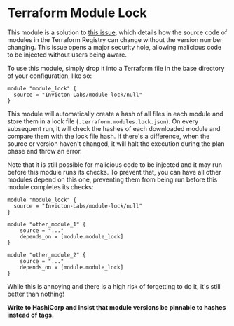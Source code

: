 # Terraform Module Lock

This module is a solution to [this issue](https://github.com/hashicorp/terraform/issues/29867), which details how the source code of modules in the Terraform Registry can change without the version number changing. This issue opens a major security hole, allowing malicious code to be injected without users being aware.

To use this module, simply drop it into a Terraform file in the base directory of your configuration, like so:

```
module "module_lock" {
  source = "Invicton-Labs/module-lock/null"
}
```

This module will automatically create a hash of all files in each module and store them in a lock file (`.terraform.modules.lock.json`). On every subsequent run, it will check the hashes of each downloaded module and compare them with the lock file hash. If there's a difference, when the source or version haven't changed, it will halt the execution during the plan phase and throw an error.

Note that it is still possible for malicious code to be injected and it may run before this module runs its checks. To prevent that, you can have all other modules depend on this one, preventing them from being run before this module completes its checks:
```
module "module_lock" {
  source = "Invicton-Labs/module-lock/null"
}

module "other_module_1" {
    source = "..."
    depends_on = [module.module_lock]
}

module "other_module_2" {
    source = "..."
    depends_on = [module.module_lock]
}
```

While this is annoying and there is a high risk of forgetting to do it, it's still better than nothing!

**Write to HashiCorp and insist that module versions be pinnable to hashes instead of tags.**
